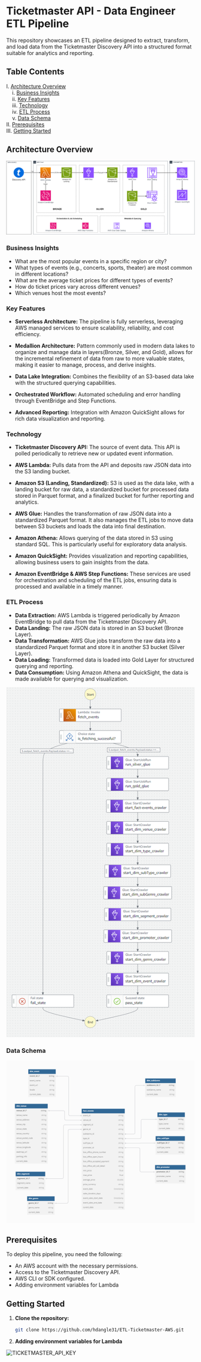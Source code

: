 # Ticketmaster API - Data Engineer ETL Pipeline

This repository showcases an ETL pipeline designed to extract, transform, and load data from the Ticketmaster Discovery API into a structured format suitable for analytics and reporting.

## Table Contents

I. [Architecture Overview](#architecture-overview) \
 &nbsp; &nbsp; i.    [Business Insights](#business-insights) \
 &nbsp; &nbsp; ii.   [Key Features](#key-features) \
 &nbsp; &nbsp; iii.  [Technology](#technology) \
 &nbsp; &nbsp; iv.   [ETL Process](#etl-process) \
 &nbsp; &nbsp; v.    [Data Schema](#data-schema) \
II. [Prerequisites](#prerequisites) \
III. [Getting Started](#getting-started) 

## Architecture Overview

![Ticketmaster ETL Architecture](./TICKETMASTER_ETL.png)

### Business Insights

- What are the most popular events in a specific region or city?
- What types of events (e.g., concerts, sports, theater) are most common in different locations?
- What are the average ticket prices for different types of events?
- How do ticket prices vary across different venues?
- Which venues host the most events?

### Key Features

- **Serverless Architecture:** The pipeline is fully serverless, leveraging AWS managed services to ensure scalability, reliability, and cost efficiency.
  
- **Medallion Architecture:** Pattern commonly used in modern data lakes to organize and manage data in layers(Bronze, Silver, and Gold), allows for the incremental refinement of data from raw to more valuable states, making it easier to manage, process, and derive insights.

- **Data Lake Integration:** Combines the flexibility of an S3-based data lake with the structured querying capabilities.

- **Orchestrated Workflow:** Automated scheduling and error handling through EventBridge and Step Functions.

- **Advanced Reporting:** Integration with Amazon QuickSight allows for rich data visualization and reporting.

### Technology

- **Ticketmaster Discovery API:** The source of event data. This API is polled periodically to retrieve new or updated event information.
  
- **AWS Lambda:** Pulls data from the API and deposits raw JSON data into the S3 landing bucket.
  
- **Amazon S3 (Landing, Standardized):** S3 is used as the data lake, with a landing bucket for raw data, a standardized bucket for processed data stored in Parquet format, and a finalized bucket for further reporting and analytics.

- **AWS Glue:** Handles the transformation of raw JSON data into a standardized Parquet format. It also manages the ETL jobs to move data between S3 buckets and loads the data into final destination.

- **Amazon Athena:** Allows querying of the data stored in S3 using standard SQL. This is particularly useful for exploratory data analysis.

- **Amazon QuickSight:** Provides visualization and reporting capabilities, allowing business users to gain insights from the data.

- **Amazon EventBridge & AWS Step Functions:** These services are used for orchestration and scheduling of the ETL jobs, ensuring data is processed and available in a timely manner.

### ETL Process

- **Data Extraction:** AWS Lambda is triggered periodically by Amazon EventBridge to pull data from the Ticketmaster Discovery API.
- **Data Landing:** The raw JSON data is stored in an S3 bucket (Bronze Layer).
- **Data Transformation:** AWS Glue jobs transform the raw data into a standardized Parquet format and store it in another S3 bucket (Silver Layer).
- **Data Loading:** Transformed data is loaded into Gold Layer for structured querying and reporting.
- **Data Consumption:** Using Amazon Athena and QuickSight, the data is made available for querying and visualization.

![Orchestration](./step-func-arch.png)

### Data Schema

![Ticketmaster ERD](./schema.png)

## Prerequisites

To deploy this pipeline, you need the following:

- An AWS account with the necessary permissions.
- Access to the Ticketmaster Discovery API.
- AWS CLI or SDK configured.
- Adding environment variables for Lambda

## Getting Started

1. **Clone the repository:**
   ```bash
   git clone https://github.com/hdangle31/ETL-Ticketmaster-AWS.git

2. **Adding environment variables for Lambda**

![TICKETMASTER_API_KEY](./lambda.png)

